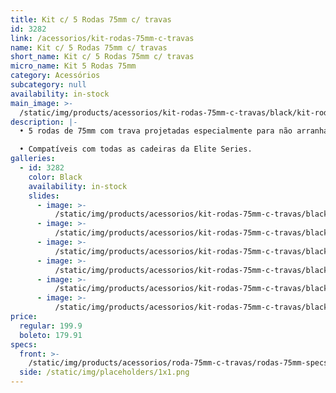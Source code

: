 ```yaml
---
title: Kit c/ 5 Rodas 75mm c/ travas
id: 3282
link: /acessorios/kit-rodas-75mm-c-travas
name: Kit c/ 5 Rodas 75mm c/ travas
short_name: Kit c/ 5 Rodas 75mm c/ travas
micro_name: Kit 5 Rodas 75mm
category: Acessórios
subcategory: null
availability: in-stock
main_image: >-
  /static/img/products/acessorios/kit-rodas-75mm-c-travas/black/kit-rodas-75mm-c-travas-00.jpg
description: |-
  • 5 rodas de 75mm com trava projetadas especialmente para não arranhar o chão.

  • Compatíveis com todas as cadeiras da Elite Series.
galleries:
  - id: 3282
    color: Black
    availability: in-stock
    slides:
      - image: >-
          /static/img/products/acessorios/kit-rodas-75mm-c-travas/black/kit-rodas-75mm-c-travas-00.jpg
      - image: >-
          /static/img/products/acessorios/kit-rodas-75mm-c-travas/black/kit-rodas-75mm-c-travas-01.jpg
      - image: >-
          /static/img/products/acessorios/kit-rodas-75mm-c-travas/black/kit-rodas-75mm-c-travas-02.jpg
      - image: >-
          /static/img/products/acessorios/kit-rodas-75mm-c-travas/black/kit-rodas-75mm-c-travas-03.jpg
      - image: >-
          /static/img/products/acessorios/kit-rodas-75mm-c-travas/black/kit-rodas-75mm-c-travas-04.jpg
      - image: >-
          /static/img/products/acessorios/kit-rodas-75mm-c-travas/black/kit-rodas-75mm-c-travas-05.jpg
price:
  regular: 199.9
  boleto: 179.91
specs:
  front: >-
    /static/img/products/acessorios/roda-75mm-c-travas/rodas-75mm-specs-frontal.svg
  side: /static/img/placeholders/1x1.png
---
```

